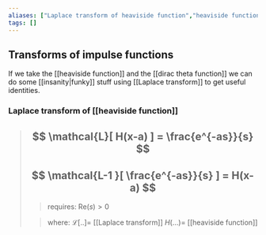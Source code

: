 ```yaml
---
aliases: ["Laplace transform of heaviside function","heaviside function Laplace transform"]
tags: []
---
```


## Transforms of impulse functions
If we take the [[heaviside function]] and the [[dirac theta function]] we can do some [[insanity|funky]] stuff using [[Laplace transform]] to get useful identities.

### Laplace transform of [[heaviside function]]

> ## $$ \mathcal{L}[ H(x-a) ] = \frac{e^{-as}}{s} $$ 
> ## $$ \mathcal{L-1 }[ \frac{e^{-as}}{s} ] = H(x-a) $$ 
>> requires:
>> Re$(s)>0$
>
>> where:
>> $\mathcal{L}[..]=$ [[Laplace transform]]
>> $H(...)=$ [[heaviside function]]